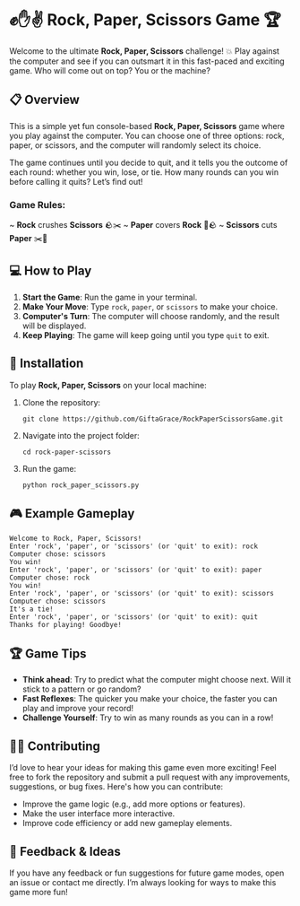 # ✊✋✌️ Rock, Paper, Scissors Game 🏆

Welcome to the ultimate **Rock, Paper, Scissors** challenge! 💥 Play against the computer and see if you can outsmart it in this fast-paced and exciting game. Who will come out on top? You or the machine?

## 📋 Overview

This is a simple yet fun console-based **Rock, Paper, Scissors** game where you play against the computer. You can choose one of three options: rock, paper, or scissors, and the computer will randomly select its choice. 

The game continues until you decide to quit, and it tells you the outcome of each round: whether you win, lose, or tie. How many rounds can you win before calling it quits? Let’s find out!

### Game Rules:
~ **Rock** crushes **Scissors** 🪨✂️
~ **Paper** covers **Rock** 📜🪨
~ **Scissors** cuts **Paper** ✂️📜

## 💻 How to Play

1. **Start the Game**: Run the game in your terminal.
2. **Make Your Move**: Type `rock`, `paper`, or `scissors` to make your choice. 
3. **Computer's Turn**: The computer will choose randomly, and the result will be displayed.
4. **Keep Playing**: The game will keep going until you type `quit` to exit.

## 🔧 Installation

To play **Rock, Paper, Scissors** on your local machine:

1. Clone the repository:
    ```
    git clone https://github.com/GiftaGrace/RockPaperScissorsGame.git
    ```

2. Navigate into the project folder:
    ```
    cd rock-paper-scissors
    ```

3. Run the game:
    ```
    python rock_paper_scissors.py
    ```

## 🎮 Example Gameplay

```
Welcome to Rock, Paper, Scissors!
Enter 'rock', 'paper', or 'scissors' (or 'quit' to exit): rock
Computer chose: scissors
You win!
Enter 'rock', 'paper', or 'scissors' (or 'quit' to exit): paper
Computer chose: rock
You win!
Enter 'rock', 'paper', or 'scissors' (or 'quit' to exit): scissors
Computer chose: scissors
It's a tie!
Enter 'rock', 'paper', or 'scissors' (or 'quit' to exit): quit
Thanks for playing! Goodbye!
```

## 🏆 Game Tips

- **Think ahead**: Try to predict what the computer might choose next. Will it stick to a pattern or go random?
- **Fast Reflexes**: The quicker you make your choice, the faster you can play and improve your record!
- **Challenge Yourself**: Try to win as many rounds as you can in a row!

## 🧑‍💻 Contributing

I’d love to hear your ideas for making this game even more exciting! Feel free to fork the repository and submit a pull request with any improvements, suggestions, or bug fixes. Here's how you can contribute:
- Improve the game logic (e.g., add more options or features).
- Make the user interface more interactive.
- Improve code efficiency or add new gameplay elements.

## 🌟 Feedback & Ideas

If you have any feedback or fun suggestions for future game modes, open an issue or contact me directly. I’m always looking for ways to make this game more fun!

